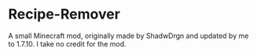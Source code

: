 Recipe-Remover
==============

A small Minecraft mod, originally made by ShadwDrgn and updated by me to 1.7.10. I take no credit for the mod.

